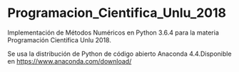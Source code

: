 # Programacion_Cientifica_Unlu_2018

Implementación de Métodos Numéricos en Python 3.6.4 para la materia Programación Científica Unlu 2018.

Se usa la distribución de Python de código abierto Anaconda 4.4.Disponible en https://www.anaconda.com/download/


